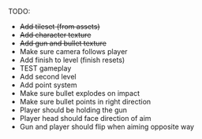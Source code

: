 TODO:

- ~~Add tileset (from assets)~~
- ~~Add character texture~~
- ~~Add gun and bullet texture~~
- Make sure camera follows player
- Add finish to level (finish resets)
- TEST gameplay
- Add second level
- Add point system
- Make sure bullet explodes on impact
- Make sure bullet points in right direction
- Player should be holding the gun
- Player head should face direction of aim
- Gun and player should flip when aiming opposite way
